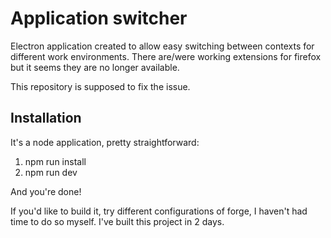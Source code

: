 # Application switcher

Electron application created to allow easy switching between contexts for different work environments. There are/were working extensions for firefox but it seems they are no longer available.

This repository is supposed to fix the issue.

## Installation

It's a node application, pretty straightforward:

1. npm run install
2. npm run dev

And you're done!

If you'd like to build it, try different configurations of forge, I haven't had time to do so myself. I've built this project in 2 days.
